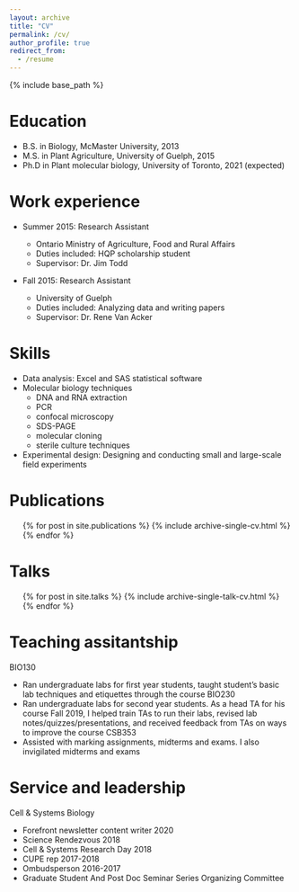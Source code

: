 ```yaml
---
layout: archive
title: "CV"
permalink: /cv/
author_profile: true
redirect_from:
  - /resume
---
```


{% include base_path %}

Education
======
* B.S. in Biology, McMaster University, 2013
* M.S. in Plant Agriculture, University of Guelph, 2015
* Ph.D in Plant molecular biology, University of Toronto, 2021 (expected)

Work experience
======
* Summer 2015: Research Assistant
  * Ontario Ministry of Agriculture, Food and Rural Affairs
  * Duties included: HQP scholarship student
  * Supervisor: Dr. Jim Todd

* Fall 2015: Research Assistant
  * University of Guelph
  * Duties included: Analyzing data and writing papers
  * Supervisor: Dr. Rene Van Acker
  
Skills
======
* Data analysis: Excel and SAS statistical software
* Molecular biology techniques
  * DNA and RNA extraction
  * PCR
  * confocal microscopy
  * SDS-PAGE
  * molecular cloning
  * sterile culture techniques
*	Experimental design: Designing and conducting small and large-scale field experiments

Publications
======
  <ul>{% for post in site.publications %}
    {% include archive-single-cv.html %}
  {% endfor %}</ul>
  
Talks
======
  <ul>{% for post in site.talks %}
    {% include archive-single-talk-cv.html %}
  {% endfor %}</ul>
  
Teaching assitantship
======
 BIO130
  * Ran undergraduate labs for first year students, taught student’s basic lab techniques and etiquettes through the course
 BIO230
  * Ran undergraduate labs for second year students. As a head TA for his course Fall 2019, I helped train TAs to run their labs, revised lab notes/quizzes/presentations, and received feedback from TAs on ways to improve the course 
 CSB353
  * Assisted with marking assignments, midterms and exams. I also invigilated midterms and exams
  
Service and leadership
======
Cell & Systems Biology
  * Forefront newsletter content writer 2020
  * Science Rendezvous 2018
  * Cell & Systems Research Day 2018
  * CUPE rep 2017-2018
  * Ombudsperson 2016-2017
  * Graduate Student And Post Doc Seminar Series Organizing Committee
